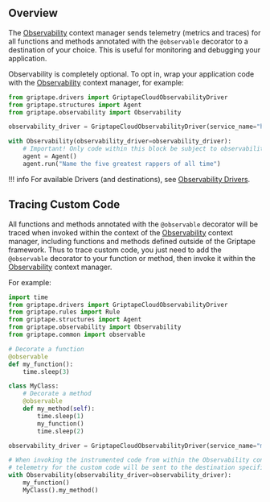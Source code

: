 ## Overview

The [Observability](../../reference/griptape/observability/observability.md) context manager sends telemetry (metrics and traces) for all functions and methods annotated with the `@observable` decorator to a destination of your choice. This is useful for monitoring and debugging your application.

Observability is completely optional. To opt in, wrap your application code with the [Observability](../../reference/griptape/observability/observability.md) context manager, for example:

```python title="PYTEST_IGNORE"
from griptape.drivers import GriptapeCloudObservabilityDriver
from griptape.structures import Agent
from griptape.observability import Observability

observability_driver = GriptapeCloudObservabilityDriver(service_name="hot-fire")

with Observability(observability_driver=observability_driver):
    # Important! Only code within this block be subject to observability
    agent = Agent()
    agent.run("Name the five greatest rappers of all time")
```

!!! info
    For available Drivers (and destinations), see [Observability Drivers](../drivers/observability-drivers.md).

## Tracing Custom Code

All functions and methods annotated with the `@observable` decorator will be traced when invoked within the context of the [Observability](../../reference/griptape/observability/observability.md) context manager, including functions and methods defined outside of the Griptape framework. Thus to trace custom code, you just need to add the `@observable` decorator to your function or method, then invoke it within the [Observability](../../reference/griptape/observability/observability.md) context manager.

For example:

```python title="PYTEST_IGNORE"
import time
from griptape.drivers import GriptapeCloudObservabilityDriver
from griptape.rules import Rule
from griptape.structures import Agent
from griptape.observability import Observability
from griptape.common import observable

# Decorate a function
@observable
def my_function():
    time.sleep(3)

class MyClass:
    # Decorate a method
    @observable
    def my_method(self):
        time.sleep(1)
        my_function()
        time.sleep(2)

observability_driver = GriptapeCloudObservabilityDriver(service_name="my-app")

# When invoking the instrumented code from within the Observability context manager, the
# telemetry for the custom code will be sent to the destination specified by the driver.
with Observability(observability_driver=observability_driver):
    my_function()
    MyClass().my_method()
```